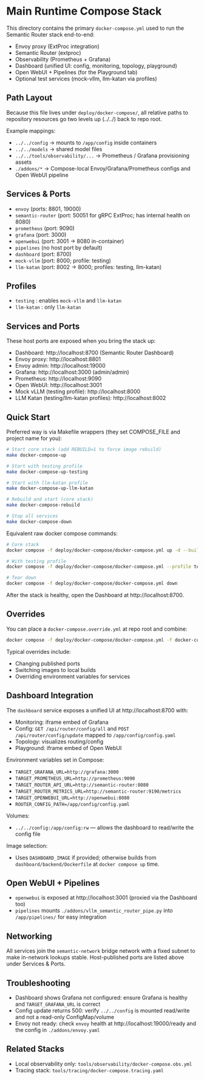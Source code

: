 # Main Runtime Compose Stack

This directory contains the primary `docker-compose.yml` used to run the Semantic Router stack end-to-end:

- Envoy proxy (ExtProc integration)
- Semantic Router (extproc)
- Observability (Prometheus + Grafana)
- Dashboard (unified UI: config, monitoring, topology, playground)
- Open WebUI + Pipelines (for the Playground tab)
- Optional test services (mock-vllm, llm-katan via profiles)

## Path Layout

Because this file lives under `deploy/docker-compose/`, all relative paths to repository resources go two levels up (../../) back to repo root.

Example mappings:

- `../../config` -> mounts to `/app/config` inside containers
- `../../models` -> shared model files
- `../../tools/observability/...` -> Prometheus / Grafana provisioning assets
- `./addons/*` -> Compose-local Envoy/Grafana/Prometheus configs and Open WebUI pipeline

## Services & Ports

- `envoy` (ports: 8801, 19000)
- `semantic-router` (port: 50051 for gRPC ExtProc; has internal health on 8080)
- `prometheus` (port: 9090)
- `grafana` (port: 3000)
- `openwebui` (port: 3001 → 8080 in-container)
- `pipelines` (no host port by default)
- `dashboard` (port: 8700)
- `mock-vllm` (port: 8000; profile: testing)
- `llm-katan` (port: 8002 → 8000; profiles: testing, llm-katan)

## Profiles

- `testing` : enables `mock-vllm` and `llm-katan`
- `llm-katan` : only `llm-katan`

## Services and Ports

These host ports are exposed when you bring the stack up:

- Dashboard: http://localhost:8700 (Semantic Router Dashboard)
- Envoy proxy: http://localhost:8801
- Envoy admin: http://localhost:19000
- Grafana: http://localhost:3000 (admin/admin)
- Prometheus: http://localhost:9090
- Open WebUI: http://localhost:3001
- Mock vLLM (testing profile): http://localhost:8000
- LLM Katan (testing/llm-katan profiles): http://localhost:8002

## Quick Start

Preferred way is via Makefile wrappers (they set COMPOSE_FILE and project name for you):

```bash
# Start core stack (add REBUILD=1 to force image rebuild)
make docker-compose-up

# Start with testing profile
make docker-compose-up-testing

# Start with llm-katan profile
make docker-compose-up-llm-katan

# Rebuild and start (core stack)
make docker-compose-rebuild

# Stop all services
make docker-compose-down
```

Equivalent raw docker compose commands:

```bash
# Core stack
docker compose -f deploy/docker-compose/docker-compose.yml up -d --build

# With testing profile
docker compose -f deploy/docker-compose/docker-compose.yml --profile testing up -d --build

# Tear down
docker compose -f deploy/docker-compose/docker-compose.yml down
```

After the stack is healthy, open the Dashboard at http://localhost:8700.

## Overrides

You can place a `docker-compose.override.yml` at repo root and combine:

```bash
docker compose -f deploy/docker-compose/docker-compose.yml -f docker-compose.override.yml up -d
```

Typical overrides include:

- Changing published ports
- Switching images to local builds
- Overriding environment variables for services

## Dashboard Integration

The `dashboard` service exposes a unified UI at http://localhost:8700 with:

- Monitoring: iframe embed of Grafana
- Config: `GET /api/router/config/all` and `POST /api/router/config/update` mapped to `/app/config/config.yaml`
- Topology: visualizes routing/config
- Playground: iframe embed of Open WebUI

Environment variables set in Compose:

- `TARGET_GRAFANA_URL=http://grafana:3000`
- `TARGET_PROMETHEUS_URL=http://prometheus:9090`
- `TARGET_ROUTER_API_URL=http://semantic-router:8080`
- `TARGET_ROUTER_METRICS_URL=http://semantic-router:9190/metrics`
- `TARGET_OPENWEBUI_URL=http://openwebui:8080`
- `ROUTER_CONFIG_PATH=/app/config/config.yaml`

Volumes:

- `../../config:/app/config:rw` — allows the dashboard to read/write the config file

Image selection:

- Uses `DASHBOARD_IMAGE` if provided; otherwise builds from `dashboard/backend/Dockerfile` at `docker compose up` time.

## Open WebUI + Pipelines

- `openwebui` is exposed at http://localhost:3001 (proxied via the Dashboard too)
- `pipelines` mounts `./addons/vllm_semantic_router_pipe.py` into `/app/pipelines/` for easy integration

## Networking

All services join the `semantic-network` bridge network with a fixed subnet to make in-network lookups stable. Host-published ports are listed above under Services & Ports.

## Troubleshooting

- Dashboard shows Grafana not configured: ensure Grafana is healthy and `TARGET_GRAFANA_URL` is correct
- Config update returns 500: verify `../../config` is mounted read/write and not a read-only ConfigMap/volume
- Envoy not ready: check `envoy` health at http://localhost:19000/ready and the config in `./addons/envoy.yaml`

## Related Stacks

- Local observability only: `tools/observability/docker-compose.obs.yml`
- Tracing stack: `tools/tracing/docker-compose.tracing.yaml`
